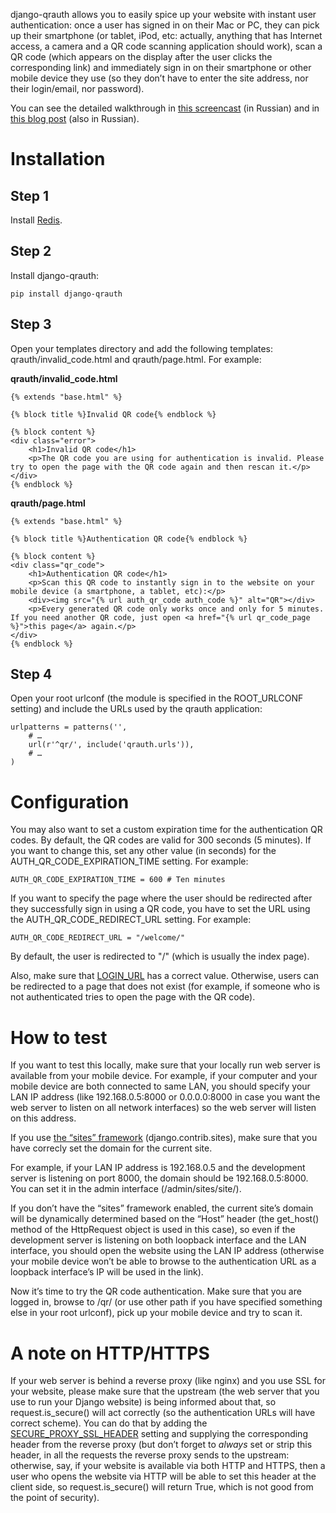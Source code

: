 django-qrauth allows you to easily spice up your website with instant user authentication: once a user has signed in on their Mac or PC, they can pick up their smartphone (or tablet, iPod, etc: actually, anything that has Internet access, a camera and a QR code scanning application should work), scan a QR code (which appears on the display after the user clicks the corresponding link) and immediately sign in on their smartphone or other mobile device they use (so they don’t have to enter the site address, nor their login/email, nor password).

You can see the detailed walkthrough in [this screencast](http://www.youtube.com/watch?v=6ob3oR_Frhk) (in Russian) and in [this blog post](http://habrahabr.ru/post/181093/) (also in Russian).

Installation
============

Step 1
------

Install [Redis](http://redis.io/).

Step 2
------

Install django-qrauth:

    pip install django-qrauth

Step 3
------

Open your templates directory and add the following templates: qrauth/invalid_code.html and qrauth/page.html. For example:

**qrauth/invalid_code.html**

    {% extends "base.html" %}

    {% block title %}Invalid QR code{% endblock %}

    {% block content %}
    <div class="error">
        <h1>Invalid QR code</h1>
        <p>The QR code you are using for authentication is invalid. Please try to open the page with the QR code again and then rescan it.</p>
    </div>
    {% endblock %}

**qrauth/page.html**

    {% extends "base.html" %}

    {% block title %}Authentication QR code{% endblock %}

    {% block content %}
    <div class="qr_code">
        <h1>Authentication QR code</h1>
        <p>Scan this QR code to instantly sign in to the website on your mobile device (a smartphone, a tablet, etc):</p>
        <div><img src="{% url auth_qr_code auth_code %}" alt="QR"></div>
        <p>Every generated QR code only works once and only for 5 minutes. If you need another QR code, just open <a href="{% url qr_code_page %}">this page</a> again.</p>
    </div>
    {% endblock %}

Step 4
------

Open your root urlconf (the module is specified in the ROOT_URLCONF setting) and include the URLs used by the qrauth application:

    urlpatterns = patterns('',
        # …
        url(r'^qr/', include('qrauth.urls')),
        # …
    )

Configuration
=============

You may also want to set a custom expiration time for the authentication QR codes. By default, the QR codes are valid for 300 seconds (5 minutes). If you want to change this, set any other value (in seconds) for the AUTH_QR_CODE_EXPIRATION_TIME setting. For example:

    AUTH_QR_CODE_EXPIRATION_TIME = 600 # Ten minutes

If you want to specify the page where the user should be redirected after they successfully sign in using a QR code, you have to set the URL using the AUTH_QR_CODE_REDIRECT_URL setting. For example:

    AUTH_QR_CODE_REDIRECT_URL = "/welcome/"

By default, the user is redirected to "/" (which is usually the index page).

Also, make sure that [LOGIN_URL](https://docs.djangoproject.com/en/dev/ref/settings/#login-url) has a correct value. Otherwise, users can be redirected to a page that does not exist (for example, if someone who is not authenticated tries to open the page with the QR code).

How to test
===========

If you want to test this locally, make sure that your locally run web server is available from your mobile device. For example, if your computer and your mobile device are both connected to same LAN, you should specify your LAN IP address (like 192.168.0.5:8000 or 0.0.0.0:8000 in case you want the web server to listen on all network interfaces) so the web server will listen on this address.

If you use [the “sites” framework](https://docs.djangoproject.com/en/dev/ref/contrib/sites/) (django.contrib.sites), make sure that you have correcly set the domain for the current site.

For example, if your LAN IP address is 192.168.0.5 and the development server is listening on port 8000, the domain should be 192.168.0.5:8000. You can set it in the admin interface (/admin/sites/site/).

If you don’t have the “sites” framework enabled, the current site’s domain will be dynamically determined based on the “Host” header (the get_host() method of the HttpRequest object is used in this case), so even if the development server is listening on both loopback interface and the LAN interface, you should open the website using the LAN IP address (otherwise your mobile device won’t be able to browse to the authentication URL as a loopback interface’s IP will be used in the link).

Now it’s time to try the QR code authentication. Make sure that you are logged in, browse to /qr/ (or use other path if you have specified something else in your root urlconf), pick up your mobile device and try to scan it.

A note on HTTP/HTTPS
====================

If your web server is behind a reverse proxy (like nginx) and you use SSL for your website, please make sure that the upstream (the web server that you use to run your Django website) is being informed about that, so request.is_secure() will act correctly (so the authentication URLs will have correct scheme). You can do that by adding the [SECURE_PROXY_SSL_HEADER](https://docs.djangoproject.com/en/dev/ref/settings/#secure-proxy-ssl-header) setting and supplying the corresponding header from the reverse proxy (but don’t forget to _always_ set or strip this header, in all the requests the reverse proxy sends to the upstream: otherwise, say, if your website is available via both HTTP and HTTPS, then a user who opens the website via HTTP will be able to set this header at the client side, so request.is_secure() will return True, which is not good from the point of security).
